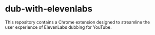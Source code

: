 # dub-with-elevenlabs
This repository contains a Chrome extension designed to streamline the user experience of ElevenLabs dubbing for YouTube.
